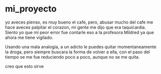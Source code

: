 # mi_proyecto
yo aveces pienso, es muy bueno el cafe, pero,
abusar mucho del cafe me hace aveces palpitar
el corazon, mi gente me dijo que era taquicardia.
Siento yo que mi peor error fue contarle eso a
la profesora Mildred ya que ahora me tiene vigilado.

Usando una mala analogia, a un adicto le puedes
quitar momentaneamente la droga, pero siempre
buscara la forma de volver a ella, con el paso del tiempo
se me fue reduciendo poco a poco, aunque no se me quita.

creo que esto sirve
